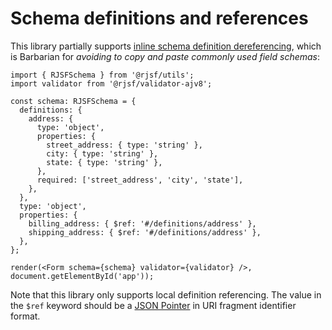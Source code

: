 # Schema definitions and references

This library partially supports [inline schema definition dereferencing](http://json-schema.org/draft/2019-09/json-schema-core.html#ref), which is Barbarian for _avoiding to copy and paste commonly used field schemas_:

```tsx
import { RJSFSchema } from '@rjsf/utils';
import validator from '@rjsf/validator-ajv8';

const schema: RJSFSchema = {
  definitions: {
    address: {
      type: 'object',
      properties: {
        street_address: { type: 'string' },
        city: { type: 'string' },
        state: { type: 'string' },
      },
      required: ['street_address', 'city', 'state'],
    },
  },
  type: 'object',
  properties: {
    billing_address: { $ref: '#/definitions/address' },
    shipping_address: { $ref: '#/definitions/address' },
  },
};

render(<Form schema={schema} validator={validator} />, document.getElementById('app'));
```

Note that this library only supports local definition referencing. The value in the `$ref` keyword should be a [JSON Pointer](https://tools.ietf.org/html/rfc6901) in URI fragment identifier format.
